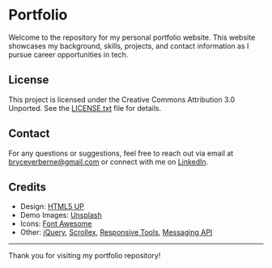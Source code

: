 # Portfolio

Welcome to the repository for my personal portfolio website. This website showcases my background, skills, projects, and contact information as I pursue career opportunities in tech.

## License
This project is licensed under the Creative Commons Attribution 3.0 Unported. See the [LICENSE.txt](LICENSE.txt) file for details.

## Contact
For any questions or suggestions, feel free to reach out via email at [bryceverberne@gmail.com](mailto:bryceverberne@gmail.com) or connect with me on [LinkedIn](https://www.linkedin.com/in/bryce-verberne/).

## Credits
- Design: [HTML5 UP](https://html5up.net)
- Demo Images: [Unsplash](https://unsplash.com)
- Icons: [Font Awesome](https://fontawesome.io)
- Other: [jQuery](https://jquery.com), [Scrollex](https://github.com/ajlkn/jquery.scrollex), [Responsive Tools](https://github.com/ajlkn/responsive-tools), [Messaging API](https://formspree.io)

---

Thank you for visiting my portfolio repository!
